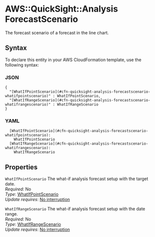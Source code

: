 # AWS::QuickSight::Analysis ForecastScenario<a name="aws-properties-quicksight-analysis-forecastscenario"></a>

The forecast scenario of a forecast in the line chart\.

## Syntax<a name="aws-properties-quicksight-analysis-forecastscenario-syntax"></a>

To declare this entity in your AWS CloudFormation template, use the following syntax:

### JSON<a name="aws-properties-quicksight-analysis-forecastscenario-syntax.json"></a>

```
{
  "[WhatIfPointScenario](#cfn-quicksight-analysis-forecastscenario-whatifpointscenario)" : WhatIfPointScenario,
  "[WhatIfRangeScenario](#cfn-quicksight-analysis-forecastscenario-whatifrangescenario)" : WhatIfRangeScenario
}
```

### YAML<a name="aws-properties-quicksight-analysis-forecastscenario-syntax.yaml"></a>

```
  [WhatIfPointScenario](#cfn-quicksight-analysis-forecastscenario-whatifpointscenario): 
    WhatIfPointScenario
  [WhatIfRangeScenario](#cfn-quicksight-analysis-forecastscenario-whatifrangescenario): 
    WhatIfRangeScenario
```

## Properties<a name="aws-properties-quicksight-analysis-forecastscenario-properties"></a>

`WhatIfPointScenario`  <a name="cfn-quicksight-analysis-forecastscenario-whatifpointscenario"></a>
The what\-if analysis forecast setup with the target date\.  
*Required*: No  
*Type*: [WhatIfPointScenario](aws-properties-quicksight-analysis-whatifpointscenario.md)  
*Update requires*: [No interruption](https://docs.aws.amazon.com/AWSCloudFormation/latest/UserGuide/using-cfn-updating-stacks-update-behaviors.html#update-no-interrupt)

`WhatIfRangeScenario`  <a name="cfn-quicksight-analysis-forecastscenario-whatifrangescenario"></a>
The what\-if analysis forecast setup with the date range\.  
*Required*: No  
*Type*: [WhatIfRangeScenario](aws-properties-quicksight-analysis-whatifrangescenario.md)  
*Update requires*: [No interruption](https://docs.aws.amazon.com/AWSCloudFormation/latest/UserGuide/using-cfn-updating-stacks-update-behaviors.html#update-no-interrupt)